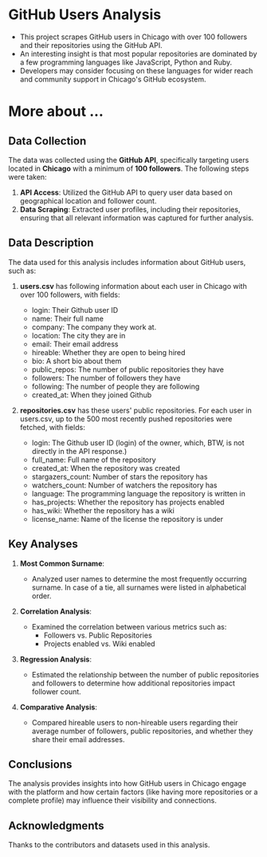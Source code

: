# GitHub Users Analysis
- This project scrapes GitHub users in Chicago with over 100 followers and their repositories using the GitHub API.
- An interesting insight is that most popular repositories are dominated by a few programming languages like JavaScript, Python and Ruby.
- Developers may consider focusing on these languages for wider reach and community support in Chicago's GitHub ecosystem.

# More about ...
## Data Collection
The data was collected using the **GitHub API**, specifically targeting users located in **Chicago** with a minimum of **100 followers**. The following steps were taken:
1. **API Access**: Utilized the GitHub API to query user data based on geographical location and follower count.
2. **Data Scraping**: Extracted user profiles, including their repositories, ensuring that all relevant information was captured for further analysis.

## Data Description
The data used for this analysis includes information about GitHub users, such as:
1. **users.csv** has following information about each user in Chicago with over 100 followers, with fields:
   - login: Their Github user ID
   - name: Their full name
   - company: The company they work at.
   - location: The city they are in
   - email: Their email address
   - hireable: Whether they are open to being hired
   - bio: A short bio about them
   - public_repos: The number of public repositories they have
   - followers: The number of followers they have
   - following: The number of people they are following
   - created_at: When they joined Github

2. **repositories.csv** has these users' public repositories. For each user in users.csv, up to the 500 most recently pushed repositories were fetched, with fields:
   - login: The Github user ID (login) of the owner, which, BTW, is not directly in the API response.)
   - full_name: Full name of the repository
   - created_at: When the repository was created
   - stargazers_count: Number of stars the repository has
   - watchers_count: Number of watchers the repository has
   - language: The programming language the repository is written in
   - has_projects: Whether the repository has projects enabled
   - has_wiki: Whether the repository has a wiki
   - license_name: Name of the license the repository is under 

## Key Analyses
1. **Most Common Surname**: 
   - Analyzed user names to determine the most frequently occurring surname. In case of a tie, all surnames were listed in alphabetical order.

2. **Correlation Analysis**: 
   - Examined the correlation between various metrics such as:
     - Followers vs. Public Repositories
     - Projects enabled vs. Wiki enabled

3. **Regression Analysis**:
   - Estimated the relationship between the number of public repositories and followers to determine how additional repositories impact follower count.

4. **Comparative Analysis**:
   - Compared hireable users to non-hireable users regarding their average number of followers, public repositories, and whether they share their email addresses.

## Conclusions
The analysis provides insights into how GitHub users in Chicago engage with the platform and how certain factors (like having more repositories or a complete profile) may influence their visibility and connections.

## Acknowledgments
Thanks to the contributors and datasets used in this analysis.